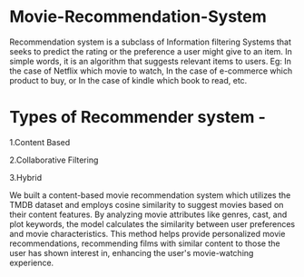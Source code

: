# Movie-Recommendation-System
Recommendation system is a subclass of Information filtering Systems that seeks to predict the rating or the preference a user might give to an item. In simple words, it is an algorithm that suggests relevant items to users. Eg: In the case of Netflix which movie to watch, In the case of e-commerce which product to buy, or In the case of kindle which book to read, etc.


# Types of Recommender system - 

1.Content Based 

2.Collaborative Filtering

3.Hybrid


We built a  content-based movie recommendation system which  utilizes the TMDB dataset and employs cosine similarity to suggest movies based on their content features. By analyzing movie attributes like genres, cast, and plot keywords, the model calculates the similarity between user preferences and movie characteristics. This method helps provide personalized movie recommendations, recommending films with similar content to those the user has shown interest in, enhancing the user's movie-watching experience.


